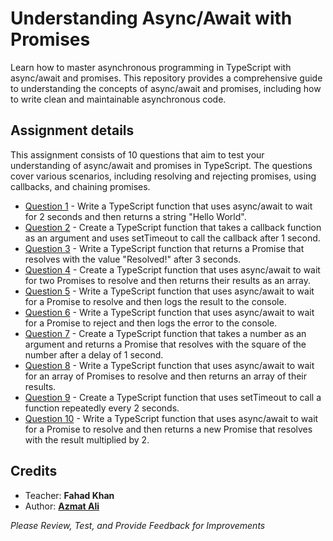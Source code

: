 # Understanding Async/Await with Promises
Learn how to master asynchronous programming in TypeScript with async/await and promises. This repository provides a comprehensive guide to understanding the concepts of async/await and promises, including how to write clean and maintainable asynchronous code.

## Assignment details
This assignment consists of 10 questions that aim to test your understanding of async/await and promises in TypeScript. The questions cover various scenarios, including resolving and rejecting promises, using callbacks, and chaining promises.

- [Question 1](https://github.com/azmataliakbar/Async-Await-Promise-Resolved-Rejected-Pending/blob/master/Q1/) - Write a TypeScript function that uses async/await to wait for 2 seconds and then returns a string "Hello World".
- [Question 2](https://github.com/azmataliakbar/Async-Await-Promise-Resolved-Rejected-Pending/tree/master/Q2) - Create a TypeScript function that takes a callback function as an argument and uses setTimeout to call the callback after 1 second.
- [Question 3](https://github.com/azmataliakbar/Async-Await-Promise-Resolved-Rejected-Pending/tree/master/Q3) - Write a TypeScript function that returns a Promise that resolves with the value "Resolved!" after 3 seconds.
- [Question 4](https://github.com/azmataliakbar/Async-Await-Promise-Resolved-Rejected-Pending/tree/master/Q4) - Create a TypeScript function that uses async/await to wait for two Promises to resolve and then returns their results as an array.
- [Question 5](https://github.com/azmataliakbar/Async-Await-Promise-Resolved-Rejected-Pending/tree/master/Q5) - Write a TypeScript function that uses async/await to wait for a Promise to resolve and then logs the result to the console.
- [Question 6](https://github.com/azmataliakbar/Async-Await-Promise-Resolved-Rejected-Pending/tree/master/Q6) - Write a TypeScript function that uses async/await to wait for a Promise to reject and then logs the error to the console.
- [Question 7](https://github.com/azmataliakbar/Async-Await-Promise-Resolved-Rejected-Pending/tree/master/Q7) - Create a TypeScript function that takes a number as an argument and returns a Promise that resolves with the square of the number after a delay of 1 second.
- [Question 8](https://github.com/azmataliakbar/Async-Await-Promise-Resolved-Rejected-Pending/tree/master/Q8) - Write a TypeScript function that uses async/await to wait for an array of Promises to resolve and then returns an array of their results.
- [Question 9](https://github.com/azmataliakbar/Async-Await-Promise-Resolved-Rejected-Pending/tree/master/Q9) - Create a TypeScript function that uses setTimeout to call a function repeatedly every 2 seconds.
- [Question 10](https://github.com/azmataliakbar/Async-Await-Promise-Resolved-Rejected-Pending/tree/master/Q10) - Write a TypeScript function that uses async/await to wait for a Promise to resolve and then returns a new Promise that resolves with the result multiplied by 2.

## Credits
- Teacher: **Fahad Khan**
- Author: **[Azmat Ali](https://www.linkedin.com/in/azmat-ali-akbar-3246282b)**

_Please Review, Test, and Provide Feedback for Improvements_
